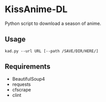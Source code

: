 # KissAnime-DL

Python script to download a season of anime.

## Usage

`kad.py --url URL [--path /SAVE/DIR/HERE/]`

## Requirements

* BeautifulSoup4
* requests
* cfscrape
* clint
